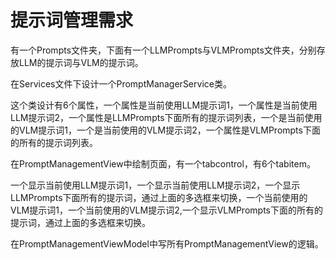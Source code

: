 # 提示词管理需求

有一个Prompts文件夹，下面有一个LLMPrompts与VLMPrompts文件夹，分别存放LLM的提示词与VLM的提示词。

在Services文件下设计一个PromptManagerService类。

这个类设计有6个属性，一个属性是当前使用LLM提示词1，一个属性是当前使用LLM提示词2，一个属性是LLMPrompts下面所有的提示词列表，一个是当前使用的VLM提示词1，一个是当前使用的VLM提示词2，一个属性是VLMPrompts下面的所有的提示词列表。



在PromptManagementView中绘制页面，有一个tabcontrol，有6个tabitem。

一个显示当前使用LLM提示词1，一个显示当前使用LLM提示词2，一个显示LLMPrompts下面所有的提示词，通过上面的多选框来切换，一个当前使用的VLM提示词1，一个当前使用的VLM提示词2,一个显示VLMPrompts下面的所有的提示词，通过上面的多选框来切换。

在PromptManagementViewModel中写所有PromptManagementView的逻辑。
